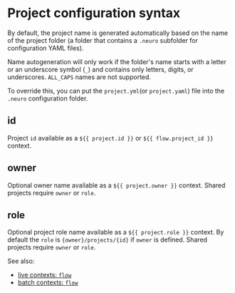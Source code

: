 # Project configuration syntax

By default, the project name is generated automatically based on the name of the project folder \(a folder that contains a `.neuro` subfolder for configuration YAML files\).

Name autogeneration will only work if the folder's name starts with a letter or an underscore symbol \(`_`\) and contains only letters, digits, or underscores. `ALL_CAPS` names are not supported.

To override this, you can put the `project.yml`\(or `project.yaml`\) file into the `.neuro` configuration folder.

## id

Project `id` available as a `${{ project.id }}` or `${{ flow.project_id }}` context.

## owner

Optional owner name available as a `${{ project.owner }}` context.  Shared projects require `owner` or `role`.

## role

Optional project role name available as a `${{ project.role }}` context.  By default the `role` is `{owner}/projects/{id}` if `owner` is defined.  Shared projects require `owner` or `role`.

See also:

* [live contexts: `flow`](live-contexts.md#project-context)
* [batch contexts: `flow`](batch-contexts.md#project-context)
